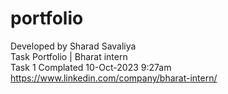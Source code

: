 # portfolio
Developed by Sharad Savaliya <br>
Task Portfolio | Bharat intern <br>
Task 1 Complated 10-Oct-2023 9:27am <br>
https://www.linkedin.com/company/bharat-intern/
